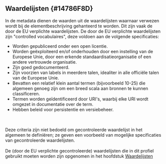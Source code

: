 ## Waardelijsten {#14786F8D}
In de metadata dienen de waarden uit de waardelijsten waarnaar verwezen wordt bij de elementbeschrijving gehanteerd te worden. Dit zijn vaak de door de EU verplichte waardelijsten. 
De door de EU verplichte waardelijsten zijn "controlled vocabulaires", deze voldoen aan de volgende specificaties:

- Worden gepubliceerd onder een open licentie.
- Worden geëxploiteerd en/of onderhouden door een instelling van de Europese Unie, door een erkende standaardisatieorganisatie of een andere vertrouwde organisatie.
- Zijn goed gedocumenteerd.
- Zijn voorzien van labels in meerdere talen, idealiter in alle officiële talen van de Europese Unie.
- Bevatten een relatief klein aantal termen (bijvoorbeeld 10-25) die algemeen genoeg zijn om een breed scala aan bronnen te kunnen classificeren.
- Termen worden geïdentificeerd door URI's, waarbij elke URI wordt omgezet in documentatie over de term.
- Hebben beleid voor persistentie en versiebeheer.
<br/>
<br/>
Deze criteria zijn niet bedoeld om gecontroleerde waardelijst in het algemeen te definiëren; ze geven een voorbeeld van mogelijke specificaties van gecontroleerde waardelijsten.
<br/>
<br/>
De (door de EU verplichte gecontroleerde) waardelijsten die in dit profiel gebruikt moeten worden zijn opgenomen in het hoofdstuk <a href='https://geonovum.github.io/DCAT-AP-NL30/#6952D3B2' target='_blank'>Waardelijsten</a>
